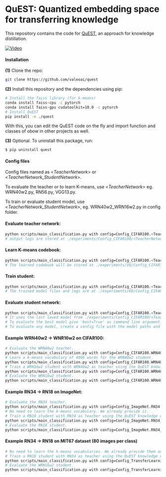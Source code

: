 # QuEST: Quantized embedding space for transferring knowledge
This repository contains the code for [QuEST](https://www.ecva.net/papers/eccv_2020/papers_ECCV/papers/123660171.pdf), an approach for knowledge distillation.

[![Video](http://img.youtube.com/vi/bJyJkAhjp88/0.jpg)](https://www.youtube.com/watch?v=bJyJkAhjp88)

#### Installation

**(1)** Clone the repo:
```bash
git clone https://github.com/valeoai/quest
```


**(2)** Install this repository and the dependencies using pip:
```bash
# Install the faiss library (for k-means)
conda install faiss-cpu -c pytorch
conda install faiss-gpu cudatoolkit=10.0 -c pytorch
# Install QuEST
pip install -e ./quest
```

With this, you can edit the QuEST code on the fly and import function
and classes of obow in other projects as well.   

**(3)** Optional. To uninstall this package, run:
```bash
$ pip uninstall quest
```

#### Config files
Config files named as <*TeacherNetwork*> or <*TeacherNetwork_StudentNetwork*>.

To evaluate the teacher or to learn K-means, use <*TeacherNetwork*> eg. WRN40w2.py, RN56.py, VGG13.py.

To train or evaluate student model, use <*TeacherNetwork_StudentNetwork*>, eg. WRN40w2_WRN16w2.py in config folder.

#### Evaluate teacher network:
```bash
python scripts/main_classification.py with config=Config_CIFAR100.<TeacherNetwork> evaluate=True data_dir=<PathToDataset>
# output logs are stored at ./experiments/Config_CIFAR100/<TeacherNetwork>/
```

#### Learn K-means codebook:
```bash
python scripts/main_classification.py with config=Config_CIFAR100.<TeacherNetwork> kmeans=4096 data_dir=<PathToDataset>
# The learned codebook will be stored at ./experiments/VQ/Config_CIFAR100/<TeacherNetwork>/
```

#### Train student:
```bash
python scripts/main_classification.py with config=Config_CIFAR100.<TeacherNetwork_StudentNetwork> data_dir=<PathToDataset>
# The trained model files and logs are at ./experiments/KD/Config_CIFAR100/<TeacherNetwork_StudentNetwork>/
```

#### Evaluate student network:
```bash
python scripts/main_classification.py with config=Config_CIFAR100.<TeacherNetwork_StudentNetwork> evaluate=True data_dir=<PathToDataset>
# It uses the last saved model from ./experiments/Config_CIFAR100/<TeacherNetwork_StudentNetwork>/.
# To evaluate the best model give 'best=True' as command line argument.
# To evaluate any model, create a config file with the model paths and other info. For example see <TeacherNetwork> config files.
```


#### Example WRN40w2 -> WNR16w2 on CIFAR100:
```bash
# Evaluate the WRN40w2 teacher.
python scripts/main_classification.py with config=Config_CIFAR100.WRN40w2 evaluate=True data_dir=./datasets/CIFAR/
# Learn a k-means vocabulary of 4096 words for the WRN40w2 student.
python scripts/main_classification.py with config=Config_CIFAR100.WRN40w2 kmeans=4096 data_dir=./datasets/CIFAR/
# Train a WRN16w2 student with WRN40w2 as teacher using the QuEST knowledge distillation algorithm.
python scripts/main_classification.py with config=Config_CIFAR100.WRN40w2_WRN16w2 data_dir=./datasets/CIFAR/
# Evaluate the WRN16w2 student.
python scripts/main_classification.py with config=Config_CIFAR100.WRN40w2_WRN16w2 evaluate=True best=True data_dir=./datasets/CIFAR/
```


#### Example RN34 -> RN18 on ImageNet:
```bash
# Evaluate the RN34 teacher.
python scripts/main_classification.py with config=Config_ImageNet.RN34 evaluate=True data_dir=/datasets_local/ImageNet/
# No need to learn the k-means vocabulary. We already provide it.
# Train a RN18 student with RN34 as teacher using the QuEST knowledge distillation algorithm.
python scripts/main_classification.py with config=Config_ImageNet.RN34_RN18 data_dir=/datasets_local/ImageNet/
# Evaluate the RN18 student.
python scripts/main_classification.py with config=Config_ImageNet.RN34_RN18 evaluate=True data_dir=/datasets_local/ImageNet/
```

#### Example RN34 -> RN18 on MIT67 dataset (80 images per class)
```bash
# No need to learn the k-means vocabularies. We already provide them on
# Train a RN18 student with RN34 as teacher using the QuEST knowledge distillation algorithm.
python scripts/main_classification.py with config=Config_TransferLearning.RN34_RN18_IMG80 data_dir=/datasets_local/MITScenes67/
# Evaluate the WRN16w2 student.
python scripts/main_classification.py with config=Config_TransferLearning.RN34_RN18_IMG80 evaluate=True testset=True data_dir=/datasets_local/MITScenes67/
```
